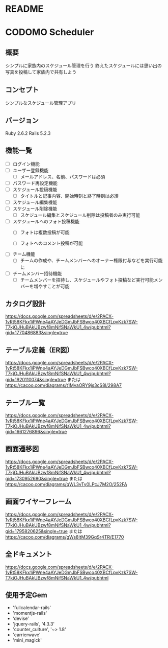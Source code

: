 # README

# CODOMO Scheduler

## 概要
シンプルに家族内のスケジュール管理を行う
終えたスケジュールには思い出の写真を投稿して家族内で共有しよう

## コンセプト
シンプルなスケジュール管理アプリ

## バージョン
Ruby 2.6.2
Rails 5.2.3

## 機能一覧
- [ ] ログイン機能
- [ ] ユーザー登録機能
  - [ ] メールアドレス、名前、パスワードは必須
- [ ] パスワード再設定機能
- [ ] スケジュール投稿機能
  - [ ] タイトルと記事内容、開始時刻と終了時刻は必須
- [ ] スケジュール編集機能
- [ ] スケジュール削除機能
  - [ ] スケジュール編集とスケジュール削除は投稿者のみ実行可能
- [ ] スケジュールへのフォト投稿機能
  - [ ] フォトは複数投稿が可能
  - [ ] フォトへのコメント投稿が可能


- [ ] チーム機能
  - [ ] チームの作成や、チームメンバーへのオーナー権限付与などを実行可能に
- [ ] チームメンバー招待機能
  - [ ] チームメンバーを招待し、スケジュールやフォト投稿など実行可能メンバーを増やすことが可能

## カタログ設計
https://docs.google.com/spreadsheets/d/e/2PACX-1vRt58KFkx1iPWne4aAYJeDGmJbFSBwco40XBCfLpvKzk7SW-T7kjOJHuBAkUBzwf8mNifSNaWkU1_4w/pubhtml?gid=1770486883&single=true

## テーブル定義（ER図）
https://docs.google.com/spreadsheets/d/e/2PACX-1vRt58KFkx1iPWne4aAYJeDGmJbFSBwco40XBCfLpvKzk7SW-T7kjOJHuBAkUBzwf8mNifSNaWkU1_4w/pubhtml?gid=1920110074&single=true
または
https://cacoo.com/diagrams/t1MvaORY9js3cS8l/298A7

## テーブル一覧
https://docs.google.com/spreadsheets/d/e/2PACX-1vRt58KFkx1iPWne4aAYJeDGmJbFSBwco40XBCfLpvKzk7SW-T7kjOJHuBAkUBzwf8mNifSNaWkU1_4w/pubhtml?gid=1661276896&single=true



## 画面遷移図
https://docs.google.com/spreadsheets/d/e/2PACX-1vRt58KFkx1iPWne4aAYJeDGmJbFSBwco40XBCfLpvKzk7SW-T7kjOJHuBAkUBzwf8mNifSNaWkU1_4w/pubhtml?gid=1730952680&single=true
または
https://cacoo.com/diagrams/qWL3vTy0LPcJ7M2O/252FA


## 画面ワイヤーフレーム
https://docs.google.com/spreadsheets/d/e/2PACX-1vRt58KFkx1iPWne4aAYJeDGmJbFSBwco40XBCfLpvKzk7SW-T7kjOJHuBAkUBzwf8mNifSNaWkU1_4w/pubhtml?gid=1795820625&single=true
または
https://cacoo.com/diagrams/gWs8ltM39GqSr4TR/E1770

## 全ドキュメント
https://docs.google.com/spreadsheets/d/e/2PACX-1vRt58KFkx1iPWne4aAYJeDGmJbFSBwco40XBCfLpvKzk7SW-T7kjOJHuBAkUBzwf8mNifSNaWkU1_4w/pubhtml


## 使用予定Gem
* 'fullcalendar-rails'
* 'momentjs-rails'
* ‘devise’
* 'jquery-rails', '4.3.3'
* 'counter_culture', '~> 1.8'
* 'carrierwave'
* 'mini_magick'